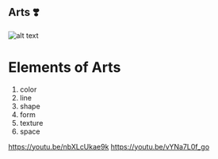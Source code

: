 ## Arts ❣️
![alt text](https://user-images.githubusercontent.com/118245652/202329940-941692a2-43a5-4333-86b3-7a7622bf44c4.png)
# Elements of Arts
1. color 
2. line
3. shape
4. form
5. texture
6. space


https://youtu.be/nbXLcUkae9k
https://youtu.be/vYNa7L0f_go
